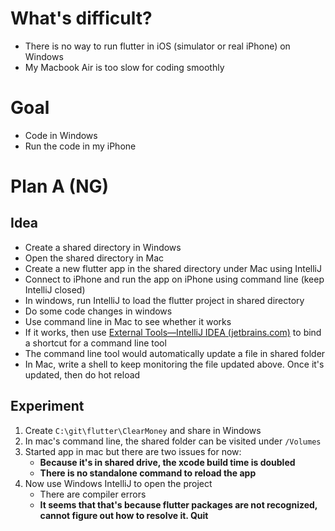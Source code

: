 # What's difficult?

- There is no way to run flutter in iOS (simulator or real iPhone) on Windows
- My Macbook Air is too slow for coding smoothly

# Goal

- Code in Windows
- Run the code in my iPhone

# Plan A (NG)

## Idea

- Create a shared directory in Windows
- Open the shared directory in Mac
- Create a new flutter app in the shared directory under Mac using IntelliJ
- Connect to iPhone and run the app on iPhone using command line (keep IntelliJ closed)
- In windows, run IntelliJ to load the flutter project in shared directory
- Do some code changes in windows
- Use command line in Mac to see whether it works
- If it works, then use [External Tools—IntelliJ IDEA (jetbrains.com)](https://www.jetbrains.com/help/idea/settings-tools-external-tools.html) to bind a shortcut for a command line tool
- The command line tool would automatically update a file in shared folder
- In Mac, write a shell to keep monitoring the file updated above. Once it's updated, then do hot reload

## Experiment

1. Create `C:\git\flutter\ClearMoney` and share in Windows
2. In mac's command line, the shared folder can be visited under `/Volumes`
3. Started app in mac but there are two issues for now:
   - **Because it's in shared drive, the xcode build time is doubled**
   - **There is no standalone command to reload the app**
4. Now use Windows IntelliJ to open the project
   - There are compiler errors
   - **It seems that that's because flutter packages are not recognized, cannot figure out how to resolve it. Quit**
